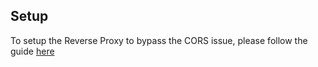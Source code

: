 ## Setup
To setup the Reverse Proxy to bypass the CORS issue, please follow the guide [here](https://github.com/microsoft/entra-previews/blob/native-auth-spa-samples-api-based/docs/Native-Auth/Developer-guides/4-Native-Auth-SPA-reference/cors-solution-for-test-environment.md)

